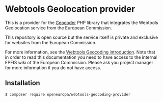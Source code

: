 # Webtools Geolocation provider

This is a provider for the [Geocoder](https://github.com/geocoder-php/Geocoder)
PHP library that integrates the Webtools Geolocation service from the European
Commission.

This repository is open source but the service itself is private and exclusive
for websites from the European Commission.

For more information, see the [Webtools Geocoding introduction](https://webgate.ec.europa.eu/fpfis/wikis/pages/viewpage.action?spaceKey=webtools&title=Geocoding).
Note that in order to read this documentation you need to have access to the
internal FPFIS wiki of the European Commission. Please ask you project manager
for more information if you do not have access.

## Installation

```bash
$ composer require openeuropa/webtools-geocoding-provider
```
